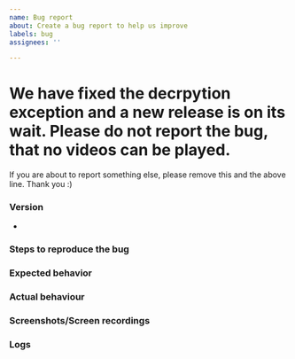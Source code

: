 ```yaml
---
name: Bug report
about: Create a bug report to help us improve
labels: bug
assignees: ''

---
```


# We have fixed the decrpytion exception and a new release is on its wait. Please do not report the bug, that no videos can be played.
If you are about to report something else, please remove this and the above line. Thank you :)
<!--
Oh no, a bug! It happens. Thanks for reporting an issue with NewPipe. If this is your first bug report, read the following information before proceeding:

Please note, we only support the latest version of NewPipe. In order to check your app version, open the left drawer and click on "About". If you don't have the latest version, upgrade to it and reproduce the problem before opening the issue. The release page (https://github.com/TeamNewPipe/NewPipe/releases/latest) is where you can get it.

P.S.: Our contribution guidelines might be a nice document to read before you fill out the report :) You can find it at https://github.com/TeamNewPipe/NewPipe/blob/HEAD/.github/CONTRIBUTING.md

To make it easier for us to help you please enter detailed information in the template we have provided below. If a section isn't relevant, just delete it, though it would be helpful to still provide as much detail as possible.
-->

<!-- The comments between these brackets won't show up in the submitted issue (as you can see in the preview). -->

### Version
<!-- Which version are you using? Hopefully the latest! We just told you that above! -->
-

### Steps to reproduce the bug
<!--
1. Go to '...'
2. Press on '....'
3. Swipe down to '....'
-->

<!-- If you can't cause the bug to show up again reliably (and hence don't have a proper set of steps to give us), please still try to give as many details as possible on how you think you encountered the bug. -->

### Expected behavior
<!-- Tell us what you expect to happen. -->

### Actual behaviour
<!-- Tell us what happens instead. -->

### Screenshots/Screen recordings
<!-- If applicable, add screenshots or a screen recording to help explain your problem. GitHub supports uploading them directly in the issue text box. If your file is too big for Github to accept, feel free to paste a link from an image/video hoster here instead. -->

### Logs
<!-- If your bug includes a crash (where you're shown the Error Report page with a bunch of info), copy it to the clipboard (there is a share button for this), head over to our bug report to markdown converter at https://teamnewpipe.github.io/CrashReportToMarkdown/ and paste it. Copy the converted text (it is MUCH easier to read this way) from there and paste it here: -->

<!-- That's right, here! -->
